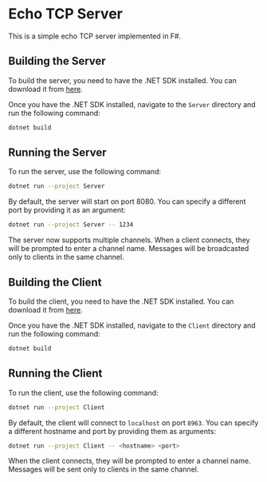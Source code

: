 # Echo TCP Server

This is a simple echo TCP server implemented in F#.

## Building the Server

To build the server, you need to have the .NET SDK installed. You can download it from [here](https://dotnet.microsoft.com/download).

Once you have the .NET SDK installed, navigate to the `Server` directory and run the following command:

```sh
dotnet build
```

## Running the Server

To run the server, use the following command:

```sh
dotnet run --project Server
```

By default, the server will start on port 8080. You can specify a different port by providing it as an argument:

```sh
dotnet run --project Server -- 1234
```

The server now supports multiple channels. When a client connects, they will be prompted to enter a channel name. Messages will be broadcasted only to clients in the same channel.

## Building the Client

To build the client, you need to have the .NET SDK installed. You can download it from [here](https://dotnet.microsoft.com/download).

Once you have the .NET SDK installed, navigate to the `Client` directory and run the following command:

```sh
dotnet build
```

## Running the Client

To run the client, use the following command:

```sh
dotnet run --project Client
```

By default, the client will connect to `localhost` on port `8963`. You can specify a different hostname and port by providing them as arguments:

```sh
dotnet run --project Client -- <hostname> <port>
```

When the client connects, they will be prompted to enter a channel name. Messages will be sent only to clients in the same channel.
